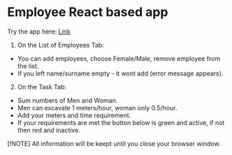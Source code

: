 # Employee React based app
Try the app here: [Link](http://elektro-daniel.cz/projects/employees_react/)
1. On the List of Employees Tab:
- You can add employees, choose Female/Male, remove employee from the list.
- If you left name/surname empty - it wont add (error message appears).
2. On the Task Tab:
- Sum numbers of Men and Woman.
- Men can excavate 1 meters/hour, woman only 0.5/hour.
- Add your meters and time requirement.
- If your requirements are met the button below is green and active, if not then red and inactive.

[!NOTE]
All information will be keept until you close your browser window.

